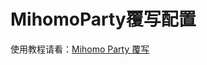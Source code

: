 # MihomoParty覆写配置


使用教程请看：[Mihomo Party 覆写](https://iyyh.net/archives/f51e9150-160f-4de4-9be8-3c9efc6618df)